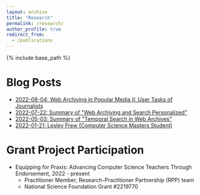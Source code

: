 ```yaml
---
layout: archive
title: "Research"
permalink: /research/
author_profile: true
redirect_from:
  - /publications
---
```


{% include base_path %}

Blog Posts
======
* [2022-08-04: Web Archiving in Popular Media II: User Tasks of Journalists](https://ws-dl.blogspot.com/2022/08/2022-08-04-web-archiving-in-popular.html)
* [2022-07-22: Summary of "Web Archiving and Search Personalized"](https://ws-dl.blogspot.com/2022/07/2022-07-22-summary-of-web-archiving-and.html)
* [2022-05-03: Summary of "Temporal Search in Web Archives"](https://ws-dl.blogspot.com/2022/05/2022-05-03-summary-of-temporal-search.html)
* [2022-01-21: Lesley Frew (Computer Science Masters Student)](https://ws-dl.blogspot.com/2022/01/2022-01-21-lesley-frew-computer-science.html)

Grant Project Participation
======
* Equipping for Praxis: Advancing Computer Science Teachers Through Endorsement, 2022 - present
  * Practitioner Member, Research-Practitioner Partnership (RPP) team
  * National Science Foundation Grant #2219770

